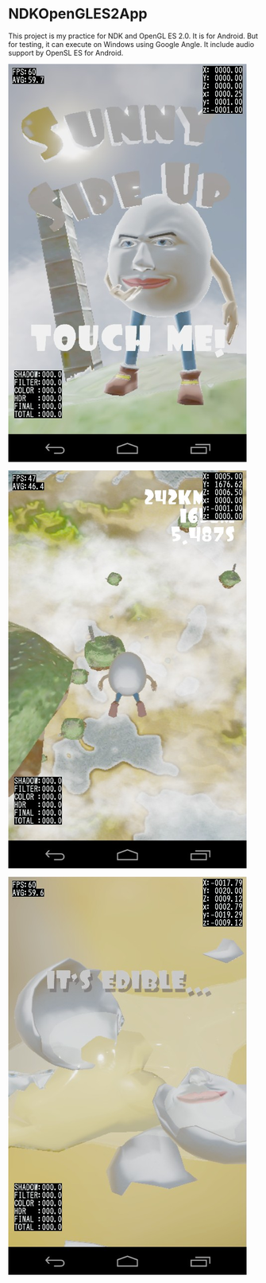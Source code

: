 # NDKOpenGLES2App
This project is my practice for NDK and OpenGL ES 2.0.
It is for Android.
But for testing, it can execute on Windows using Google Angle.
It include audio support by OpenSL ES for Android.

![Title](ScreenShot/Title.jpg)

![MainGame](ScreenShot/MainGame.jpg)

![Failure](ScreenShot/Failure.jpg)
